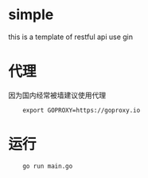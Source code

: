 # simple
this is a template of restful api use gin 

# 代理
因为国内经常被墙建议使用代理

```
    export GOPROXY=https://goproxy.io
```

# 运行

```
    go run main.go
```
